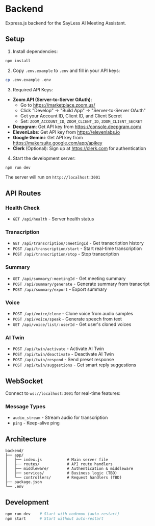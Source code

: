 # Backend

Express.js backend for the SayLess AI Meeting Assistant.

## Setup

1. Install dependencies:

```bash
npm install
```

2. Copy `.env.example` to `.env` and fill in your API keys:

```bash
cp .env.example .env
```

3. Required API Keys:

- **Zoom API (Server-to-Server OAuth)**:
  - Go to https://marketplace.zoom.us/
  - Click "Develop" → "Build App" → "Server-to-Server OAuth"
  - Get your Account ID, Client ID, and Client Secret
  - Set: `ZOOM_ACCOUNT_ID`, `ZOOM_CLIENT_ID`, `ZOOM_CLIENT_SECRET`
- **Deepgram**: Get API key from https://console.deepgram.com/
- **ElevenLabs**: Get API key from https://elevenlabs.io
- **Google Gemini**: Get API key from https://makersuite.google.com/app/apikey
- **Clerk** (Optional): Sign up at https://clerk.com for authentication

4. Start the development server:

```bash
npm run dev
```

The server will run on `http://localhost:3001`

## API Routes

### Health Check

- `GET /api/health` - Server health status

### Transcription

- `GET /api/transcription/:meetingId` - Get transcription history
- `POST /api/transcription/start` - Start real-time transcription
- `POST /api/transcription/stop` - Stop transcription

### Summary

- `GET /api/summary/:meetingId` - Get meeting summary
- `POST /api/summary/generate` - Generate summary from transcript
- `POST /api/summary/export` - Export summary

### Voice

- `POST /api/voice/clone` - Clone voice from audio samples
- `POST /api/voice/speak` - Generate speech from text
- `GET /api/voice/list/:userId` - Get user's cloned voices

### AI Twin

- `POST /api/twin/activate` - Activate AI Twin
- `POST /api/twin/deactivate` - Deactivate AI Twin
- `POST /api/twin/respond` - Send preset response
- `POST /api/twin/suggestions` - Get smart reply suggestions

## WebSocket

Connect to `ws://localhost:3001` for real-time features:

### Message Types

- `audio_stream` - Stream audio for transcription
- `ping` - Keep-alive ping

## Architecture

```
backend/
├── app/
│   ├── index.js           # Main server file
│   ├── routes/            # API route handlers
│   ├── middleware/        # Authentication & middleware
│   ├── services/          # Business logic (TBD)
│   └── controllers/       # Request handlers (TBD)
├── package.json
└── .env
```

## Development

```bash
npm run dev    # Start with nodemon (auto-restart)
npm start      # Start without auto-restart
```
